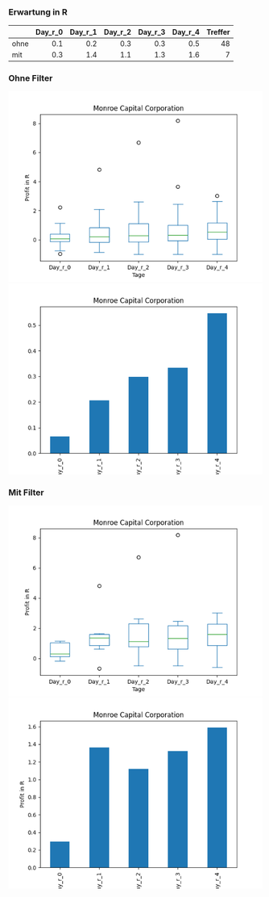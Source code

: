 ### Erwartung in R
|      |   Day_r_0 |   Day_r_1 |   Day_r_2 |   Day_r_3 |   Day_r_4 |   Treffer |
|:-----|----------:|----------:|----------:|----------:|----------:|----------:|
| ohne |       0.1 |       0.2 |       0.3 |       0.3 |       0.5 |        48 |
| mit  |       0.3 |       1.4 |       1.1 |       1.3 |       1.6 |         7 |

### Ohne Filter
![image info](./data/MRCC_box_all.png)
![image info](./data/MRCC_median_all.png)

### Mit Filter
![image info](./data/MRCC_box_filtered.png)
![image info](./data/MRCC_median_filtered.png)